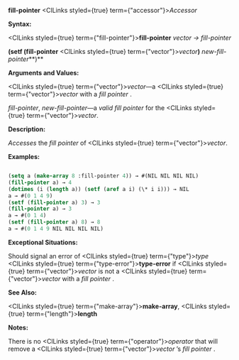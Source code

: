 **fill-pointer** <ClLinks styled={true} term={"accessor"}><i>Accessor</i></ClLinks> 



**Syntax:** 



<ClLinks styled={true} term={"fill-pointer"}><b>fill-pointer</b></ClLinks> *vector → fill-pointer* 



**(setf (fill-pointer** <ClLinks styled={true} term={"vector"}><i>vector</i></ClLinks>**)** *new-fill-pointer***)** 



**Arguments and Values:** 



<ClLinks styled={true} term={"vector"}><i>vector</i></ClLinks>—a <ClLinks styled={true} term={"vector"}><i>vector</i></ClLinks> with a *fill pointer* . 



*fill-pointer*, *new-fill-pointer*—a *valid fill pointer* for the <ClLinks styled={true} term={"vector"}><i>vector</i></ClLinks>. 



**Description:** 



*Accesses* the *fill pointer* of <ClLinks styled={true} term={"vector"}><i>vector</i></ClLinks>. 



**Examples:**
```lisp

(setq a (make-array 8 :fill-pointer 4)) → #(NIL NIL NIL NIL) 
(fill-pointer a) → 4 
(dotimes (i (length a)) (setf (aref a i) (\* i i))) → NIL 
a → #(0 1 4 9) 
(setf (fill-pointer a) 3) → 3 
(fill-pointer a) → 3 
a → #(0 1 4) 
(setf (fill-pointer a) 8) → 8 
a → #(0 1 4 9 NIL NIL NIL NIL) 

```
**Exceptional Situations:** 



Should signal an error of <ClLinks styled={true} term={"type"}><i>type</i></ClLinks> <ClLinks styled={true} term={"type-error"}><b>type-error</b></ClLinks> if <ClLinks styled={true} term={"vector"}><i>vector</i></ClLinks> is not a <ClLinks styled={true} term={"vector"}><i>vector</i></ClLinks> with a *fill pointer* . 



 



 



**See Also:** 



<ClLinks styled={true} term={"make-array"}><b>make-array</b></ClLinks>, <ClLinks styled={true} term={"length"}><b>length</b></ClLinks> 



**Notes:** 



There is no <ClLinks styled={true} term={"operator"}><i>operator</i></ClLinks> that will remove a <ClLinks styled={true} term={"vector"}><i>vector</i></ClLinks> ’s *fill pointer* . 



